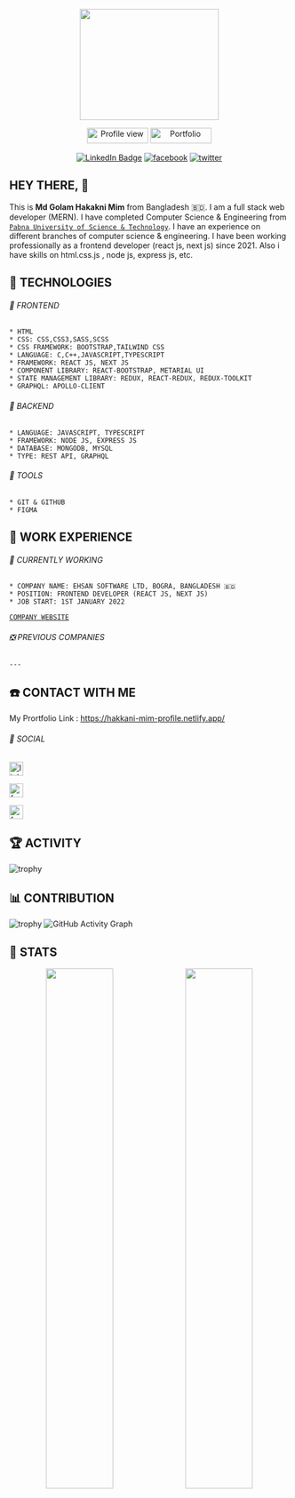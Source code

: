 <p align="center"><img src="https://user-images.githubusercontent.com/60900771/174942929-c00baf97-6031-4dab-8dfb-2483de87b1d5.png" width="250" height="200"/></p>


<p align="center">
  <img src="https://gpvc.arturio.dev/Mim-Hakkani" alt="Profile view" height="28" width="110">
  <a id="linkedn-link" target="_blank" href="#"><img src="https://img.shields.io/badge/Portfolio-%F0%9F%94%97%20-%234D1A7F" alt="Portfolio" height="28" width="110"></a>
</p>

<p align="center">
    <a id="linkedn-link" href="https://www.linkedin.com/in/hakkani-mim-61720a227/" target="_blank"><img src="https://img.shields.io/badge/LinkedIn-blue?style=for-the-badge&logo=linkedin&logoColor=white" alt="LinkedIn Badge"></a>
  <a id="facebook-link" href="https://www.facebook.com/Hakkani32" target="_blank"><img src='https://img.shields.io/badge/Facebook-1877F2?style=for-the-badge&logo=facebook&logoColor=white' alt='facebook'></a>
  <a id="twitter-link" href="https://twitter.com/HakkaniMim" target="_blank"><img src='https://img.shields.io/badge/Twitter-1DA1F2?style=for-the-badge&logo=twitter&logoColor=white' alt='twitter'></a>
</p>




## HEY THERE, :wave: 

This is <b>Md Golam Hakakni Mim</b> from Bangladesh 🇧🇩. I am a full stack web developer (MERN). I have completed Computer Science & Engineering from [`Pabna University of Science & Technology`](https://www.pust.ac.bd/). I have an experience on different branches of computer science & engineering. I have been working professionally as a frontend developer (react js, next js) since 2021. Also i have skills on html.css.js , node js, express js, etc.</br>

##
## :wrench: TECHNOLOGIES

  ###### :radio_button: FRONTEND
  
    * HTML 
    * CSS: CSS,CSS3,SASS,SCSS
    * CSS FRAMEWORK: BOOTSTRAP,TAILWIND CSS
    * LANGUAGE: C,C++,JAVASCRIPT,TYPESCRIPT
    * FRAMEWORK: REACT JS, NEXT JS
    * COMPONENT LIBRARY: REACT-BOOTSTRAP, METARIAL UI
    * STATE MANAGEMENT LIBRARY: REDUX, REACT-REDUX, REDUX-TOOLKIT
    * GRAPHQL: APOLLO-CLIENT
    

  ###### :radio_button: BACKEND
  
    * LANGUAGE: JAVASCRIPT, TYPESCRIPT
    * FRAMEWORK: NODE JS, EXPRESS JS
    * DATABASE: MONGODB, MYSQL 
    * TYPE: REST API, GRAPHQL
    
    
    
    
  ###### :radio_button: TOOLS
  
    * GIT & GITHUB
    * FIGMA 
    
    
## :briefcase: WORK EXPERIENCE

  ###### :running: CURRENTLY WORKING
  
    * COMPANY NAME: EHSAN SOFTWARE LTD, BOGRA, BANGLADESH 🇧🇩
    * POSITION: FRONTEND DEVELOPER (REACT JS, NEXT JS)
    * JOB START: 1ST JANUARY 2022
    
   [`COMPANY WEBSITE`](https://ehsansoftware.com/)
   
 ###### :negative_squared_cross_mark: PREVIOUS COMPANIES
 
    ---
    

## :phone: CONTACT WITH ME

<!-- ##### PORTFOLIO  -->
My Prortfolio Link : https://hakkani-mim-profile.netlify.app/



###### 🔗 SOCIAL

[<img src='https://cdn.jsdelivr.net/npm/simple-icons@3.0.1/icons/linkedin.svg' alt='linkedin' height='25'>](https://www.linkedin.com/in/hakkani-mim-61720a227/)

[<img src='https://cdn.jsdelivr.net/npm/simple-icons@3.0.1/icons/facebook.svg' alt='facebook' height='25'>](https://www.facebook.com/Hakkani32) 

[<img src='https://cdn.jsdelivr.net/npm/simple-icons@3.0.1/icons/twitter.svg' alt='facebook' height='25'>](https://www.facebook.com/Hakkani32) 


## :trophy: ACTIVITY 

![trophy](https://github-profile-trophy.vercel.app/?username=MimHakkani&count_private=true&theme=algolia&column=8&margin-w=30)


## :bar_chart: CONTRIBUTION 

![trophy](https://app.netlify.com/sites/hakkani-mim-profile/settings/domain)
![GitHub Activity Graph]()  


## :white_flower: STATS

<p align="center">
<img src="https://github-readme-stats.vercel.app/api?username=Mohimenol-Islam-Munna&layout=compact&show_icons=true&count_private=true&theme=dark&background=000000" width="49%"/>
<img src="https://github-readme-streak-stats.herokuapp.com/?user=Mohimenol-Islam-Munna&theme=dark&background=000000" width="49%"/>
</p>